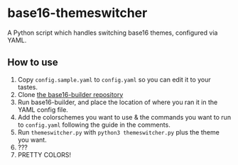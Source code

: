 base16-themeswitcher
====================

A Python script which handles switching base16 themes, configured via YAML.

How to use
----------

1. Copy `config.sample.yaml` to `config.yaml` so you can edit it to your
   tastes.
1. Clone [the base16-builder
   repository](https://github.com/chriskempson/base16-builder)
1. Run base16-builder, and place the location of where you ran it in the YAML
   config file.
1. Add the colorschemes you want to use & the commands you want to run to
   `config.yaml` following the guide in the comments.
1. Run `themeswitcher.py` with `python3 themeswitcher.py` plus the theme you
   want.
1. ???
1. PRETTY COLORS!

